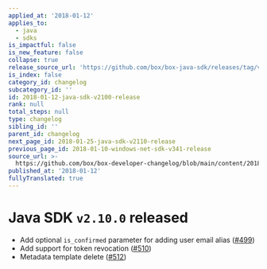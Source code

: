 ```yaml
---
applied_at: '2018-01-12'
applies_to:
  - java
  - sdks
is_impactful: false
is_new_feature: false
collapse: true
release_source_url: 'https://github.com/box/box-java-sdk/releases/tag/v2.10.0'
is_index: false
category_id: changelog
subcategory_id: ''
id: 2018-01-12-java-sdk-v2100-release
rank: null
total_steps: null
type: changelog
sibling_id: ''
parent_id: changelog
next_page_id: 2018-01-25-java-sdk-v2110-release
previous_page_id: 2018-01-10-windows-net-sdk-v341-release
source_url: >-
  https://github.com/box/box-developer-changelog/blob/main/content/2018/01-12-java-sdk-v2100-release.md
published_at: '2018-01-12'
fullyTranslated: true
---
```

# Java SDK `v2.10.0` released

* Add optional `is_confirmed` parameter for adding user email alias ([#499](https://github.com/box/box-java-sdk/pull/499))
* Add support for token revocation ([#510](https://github.com/box/box-java-sdk/pull/510))
* Metadata template delete ([#512](https://github.com/box/box-java-sdk/pull/512))
